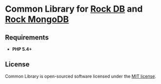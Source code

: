 Common Library for [Rock DB](https://github.com/romeOz/rock-db) and [Rock MongoDB](https://github.com/romeOz/rock-mongodb)
=================

Requirements
-------------------
 * **PHP 5.4+**

License
-------------------

Common Library is open-sourced software licensed under the [MIT license](http://opensource.org/licenses/MIT).